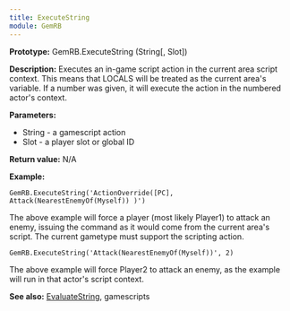 ```yaml
---
title: ExecuteString
module: GemRB
---
```


**Prototype:** GemRB.ExecuteString (String[, Slot])

**Description:** Executes an in-game script action in the current area 
script context. This means that LOCALS will be treated as the current 
area's variable. If a number was given, it will execute the action in the 
numbered actor's context.

**Parameters:**
  * String - a gamescript action
  * Slot   - a player slot or global ID

**Return value:** N/A

**Example:**

    GemRB.ExecuteString('ActionOverride([PC], Attack(NearestEnemyOf(Myself)) )')
The above example will force a player (most likely Player1) to attack an enemy, issuing the command as it would come from the current area's script. The current gametype must support the scripting action.


    GemRB.ExecuteString('Attack(NearestEnemyOf(Myself))', 2)
The above example will force Player2 to attack an enemy, as the example will run in that actor's script context.

**See also:** [EvaluateString](EvaluateString.md), gamescripts

